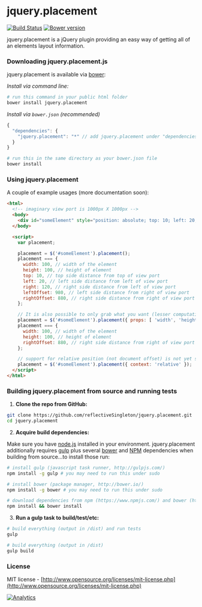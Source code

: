 jquery.placement
================

[![Build Status](https://travis-ci.org/jonbnewman/jquery.placement.png?branch=master)](https://travis-ci.org/jonbewman/jquery.placement) [![Bower version](https://badge.fury.io/bo/jquery.placement.png)](http://badge.fury.io/bo/jquery.placement)

jquery.placement is a jQuery plugin providing an easy way of getting all of an elements layout information.

### Downloading jquery.placement.js

jquery.placement is available via [bower](http://bower.io/):

*Install via command line:*
```bash
# run this command in your public html folder
bower install jquery.placement
```

*Install via ```bower.json``` (recommended)*
```javascript
{
  "dependencies": {
    "jquery.placement": "*" // add jquery.placement under "dependencies"
  }
}
```
```bash
# run this in the same directory as your bower.json file
bower install
```

### Using jquery.placement

A couple of example usages (more documentation soon):

```html
<html>
  <!-- imaginary view port is 1000px X 1000px -->
  <body>
    <div id="someElement" style="position: absolute; top: 10; left: 20; width: 100px; height: 100px;"></div>
  </body>

  <script>
    var placement;

    placement = $('#someElement').placement();
    placement === {
      width: 100, // width of the element
      height: 100, // height of element
      top: 10, // top side distance from top of view port
      left: 20, // left side distance from left of view port
      right: 120, // right side distance from left of view port
      leftOffset: 980, // left side distance from right of view port
      rightOffset: 880, // right side distance from right of view port
    };

    // It is also possible to only grab what you want (lesser computationally intensive)
    placement = $('#someElement').placement({ props: [ 'width', 'height', 'rightOffset' ] });
    placement === {
      width: 100, // width of the element
      height: 100, // height of element
      rightOffset: 880, // right side distance from right of view port
    };

    // support for relative position (not document offset) is not yet supported (upcomming):
    placement = $('#someElement').placement({ context: 'relative' });
  </script>
</html>
```

### Building jquery.placement from source and running tests

1) **Clone the repo from GitHub:**

```bash
git clone https://github.com/reflectiveSingleton/jquery.placement.git
cd jquery.placement
```

2) **Acquire build dependencies:**

Make sure you have [node.js](http://nodejs.org/) installed in your environment. jquery.placement additionally requires [gulp](http://gulpjs.com/) plus several [bower](http://bower.io/) and [NPM](https://www.npmjs.com/) dependencies when building from source...to install those run:

```bash
# install gulp (javascript task runner, http://gulpjs.com/)
npm install -g gulp # you may need to run this under sudo

# install bower (package manager, http://bower.io/)
npm install -g bower # you may need to run this under sudo

# download dependencies from npm (https://www.npmjs.com/) and bower (http://bower.io/)
npm install && bower install
```

3) **Run a gulp task to build/test/etc:**

```bash
# build everything (output in /dist) and run tests
gulp

# build everything (output in /dist)
gulp build
```

### License

MIT license - [http://www.opensource.org/licenses/mit-license.php](http://www.opensource.org/licenses/mit-license.php)

[![Analytics](https://ga-beacon.appspot.com/UA-52543452-1/jquery.placement/GITHUB-ROOT)](https://github.com/reflectiveSingleton/ga-beacon)
